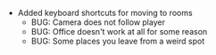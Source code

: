 - Added keyboard shortcuts for moving to rooms
	- BUG: Camera does not follow player
	- BUG: Office doesn't work at all for some reason
	- BUG: Some places you leave from a weird spot